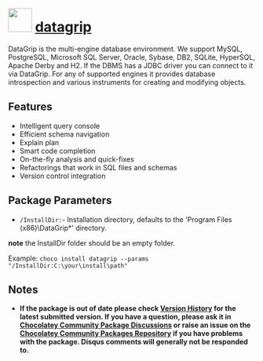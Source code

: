 # <img src="https://cdn.jsdelivr.net/gh/chocolatey-community/chocolatey-packages@04a664cc932597e990efa9772dfc16114f18bed8/icons/datagrip.png" width="48" height="48"/> [datagrip](https://chocolatey.org/packages/datagrip)


DataGrip is the multi-engine database environment.
We support MySQL, PostgreSQL, Microsoft SQL Server, Oracle, Sybase, DB2, SQLite,
HyperSQL, Apache Derby and H2. If the DBMS has a JDBC driver you can connect to
it via DataGrip. For any of supported engines it provides database introspection
and various instruments for creating and modifying objects.

## Features
- Intelligent query console
- Efficient schema navigation
- Explain plan
- Smart code completion
- On-the-fly analysis and quick-fixes
- Refactorings that work in SQL files and schemas
- Version control integration

## Package Parameters
- `/InstallDir:`- Installation directory, defaults to the 'Program Files (x86)\DataGrip*' directory.

**note** the InstallDir folder should be an empty folder.

Example: `choco install datagrip --params "/InstallDir:C:\your\install\path"`

## Notes

- **If the package is out of date please check [Version History](#versionhistory) for the latest submitted version. If you have a question, please ask it in [Chocolatey Community Package Discussions](https://github.com/chocolatey-community/chocolatey-packages/discussions) or raise an issue on the [Chocolatey Community Packages Repository](https://github.com/chocolatey-community/chocolatey-packages/issues) if you have problems with the package. Disqus comments will generally not be responded to.**
